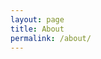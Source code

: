 ```yaml
---
layout: page
title: About
permalink: /about/
---
```


<!-- Place this tag where you want the widget to render. -->
<div class="g-person" data-width="450" data-href="//plus.google.com/u/0/113443895041116074747" data-theme="dark" data-rel="author"></div>

<!-- Place this tag after the last widget tag. -->
<script type="text/javascript">
  (function() {
    var po = document.createElement('script'); po.type = 'text/javascript'; po.async = true;
    po.src = 'https://apis.google.com/js/platform.js';
    var s = document.getElementsByTagName('script')[0]; s.parentNode.insertBefore(po, s);
  })();
</script>
